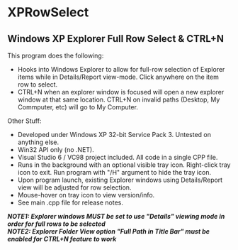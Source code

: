 # XPRowSelect
## Windows XP Explorer Full Row Select & CTRL+N

This program does the following:
* Hooks into Windows Explorer to allow for full-row selection of Explorer items while in Details/Report view-mode. Click anywhere on the item row to select.
* CTRL+N when an explorer window is focused will open a new explorer window at that same location.  CTRL+N on invalid paths (Desktop, My Commputer, etc) will go to My Computer.

Other Stuff:
* Developed under Windows XP 32-bit Service Pack 3.  Untested on anything else.
* Win32 API only (no .NET).
* Visual Studio 6 / VC98 project included.  All code in a single CPP file.
* Runs in the background with an optional visible tray icon. Right-click tray icon to exit. Run program with "/H" argument to hide the tray icon.
* Upon program launch, existing Explorer windows using Details/Report view will be adjusted for row selection.
* Mouse-hover on tray icon to view version/info.
* See main .cpp file for release notes.
  
___NOTE1: Explorer windows _MUST_ be set to use "Details" viewing mode in order for full rows to be selected___ \
___NOTE2: Explorer Folder View option "Full Path in Title Bar" must be enabled for CTRL+N feature to work___
